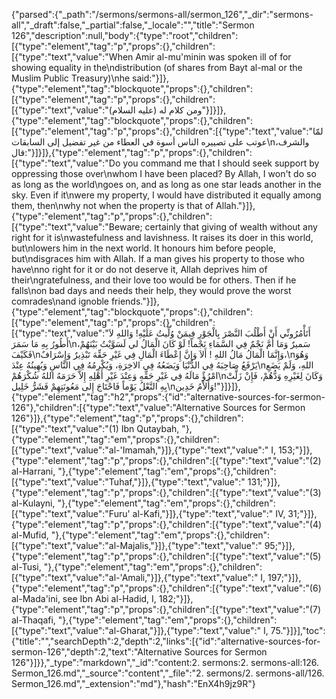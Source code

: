 {"parsed":{"_path":"/sermons/sermons-all/sermon_126","_dir":"sermons-all","_draft":false,"_partial":false,"_locale":"","title":"Sermon 126","description":null,"body":{"type":"root","children":[{"type":"element","tag":"p","props":{},"children":[{"type":"text","value":"When Amir al-mu'minin was spoken ill of for showing equality in the\ndistribution (of shares from Bayt al-mal or the Muslim Public Treasury)\nhe said:"}]},{"type":"element","tag":"blockquote","props":{},"children":[{"type":"element","tag":"p","props":{},"children":[{"type":"text","value":"ومن كلام له (عليه السلام)"}]}]},{"type":"element","tag":"blockquote","props":{},"children":[{"type":"element","tag":"p","props":{},"children":[{"type":"text","value":"لمّا عوتب على تصييره الناس أسوة في العطاء من غير تفضيل إلى السابقات\nوالشرف، قال:"}]}]},{"type":"element","tag":"p","props":{},"children":[{"type":"text","value":"Do you command me that I should seek support by oppressing those over\nwhom I have been placed? By Allah, I won't do so as long as the world\ngoes on, and as long as one star leads another in the sky. Even if it\nwere my property, I would have distributed it equally among them, then\nwhy not when the property is that of Allah."}]},{"type":"element","tag":"p","props":{},"children":[{"type":"text","value":"Beware; certainly that giving of wealth without any right for it is\nwastefulness and lavishness. It raises its doer in this world, but\nlowers him in the next world. It honours him before people, but\ndisgraces him with Allah. If a man gives his property to those who have\nno right for it or do not deserve it, Allah deprives him of their\ngratefulness, and their love too would be for others. Then if he falls\non bad days and needs their help, they would prove the worst comrades\nand ignoble friends."}]},{"type":"element","tag":"blockquote","props":{},"children":[{"type":"element","tag":"p","props":{},"children":[{"type":"text","value":"أَتَأْمُرُونِّي أَنْ أَطْلُبَ النَّصْرَ بِالْجَوْرِ فِيمَنْ وُلِّيتُ عَلَيْهِ! وَاللهِ لاَ أَطُورُ بِهِ مَا سَمَرَ\nسَميرٌ وَمَا أَمَّ نَجْمٌ فِي السَّمَاءِ نَجْماً! لَوْ كَانَ الْمَالُ لي لَسَوَّيْتُ بَيْنَهُمْ، فَكَيْفَ\nوَإِنَّمَا الْمَالُ مَالُ اللهِ ! أَلاَ وَإِنَّ إِعْطَاءَ الْمَالِ فِي غَيْرِ حَقِّهَ تَبْذِيرٌ وَإِسْرَافٌ،\nوَهُوَ يَرْفَعُ صَاحِبَهُ فِي الدُّنْيَا وَيَضَعُهُ فِي الاخِرَةِ، وَيُكْرِمُهُ فِي النَّاسِ وَيُهِينُهُ عِنْدَ\nاللهِ، وَلَمْ يَضَعِ امْرُؤٌ مَالَهُ فِي غَيْرِ حَقِّهِ وَعِنْدَ غَيْرِ أَهْلِهِ إِلاَّ حَرَمَهُ اللهُ شُكْرَهُمْ\nوَكَانَ لِغَيْرِهِ وَدُّهُمْ، فَإِنْ زَلَّتْ بِهِ النَّعْلُ يَوْماً فَاحْتَاجَ إِلى مَعُونَتِهِمْ فَشَرُّ خَلِيل\nوَأَلاْمُ خَدِين!"}]}]},{"type":"element","tag":"h2","props":{"id":"alternative-sources-for-sermon-126"},"children":[{"type":"text","value":"Alternative Sources for Sermon 126"}]},{"type":"element","tag":"p","props":{},"children":[{"type":"text","value":"(1) Ibn Qutaybah, "},{"type":"element","tag":"em","props":{},"children":[{"type":"text","value":"al-'Imamah,"}]},{"type":"text","value":" I, 153;"}]},{"type":"element","tag":"p","props":{},"children":[{"type":"text","value":"(2) al-Harrani, "},{"type":"element","tag":"em","props":{},"children":[{"type":"text","value":"Tuhaf,"}]},{"type":"text","value":" 131;"}]},{"type":"element","tag":"p","props":{},"children":[{"type":"text","value":"(3) al-Kulayni, "},{"type":"element","tag":"em","props":{},"children":[{"type":"text","value":"Furu' al-Kafi,"}]},{"type":"text","value":" IV, 31;"}]},{"type":"element","tag":"p","props":{},"children":[{"type":"text","value":"(4) al-Mufid, "},{"type":"element","tag":"em","props":{},"children":[{"type":"text","value":"al-Majalis,"}]},{"type":"text","value":" 95;"}]},{"type":"element","tag":"p","props":{},"children":[{"type":"text","value":"(5) al-Tusi, "},{"type":"element","tag":"em","props":{},"children":[{"type":"text","value":"al-'Amali,"}]},{"type":"text","value":" I, 197;"}]},{"type":"element","tag":"p","props":{},"children":[{"type":"text","value":"(6) al-Mada'ini, see Ibn Abi al-Hadid, I, 182;"}]},{"type":"element","tag":"p","props":{},"children":[{"type":"text","value":"(7) al-Thaqafi, "},{"type":"element","tag":"em","props":{},"children":[{"type":"text","value":"al-Gharat,"}]},{"type":"text","value":" I, 75."}]}],"toc":{"title":"","searchDepth":2,"depth":2,"links":[{"id":"alternative-sources-for-sermon-126","depth":2,"text":"Alternative Sources for Sermon 126"}]}},"_type":"markdown","_id":"content:2. sermons:2. sermons-all:126. Sermon_126.md","_source":"content","_file":"2. sermons/2. sermons-all/126. Sermon_126.md","_extension":"md"},"hash":"EnX4h9jz9R"}